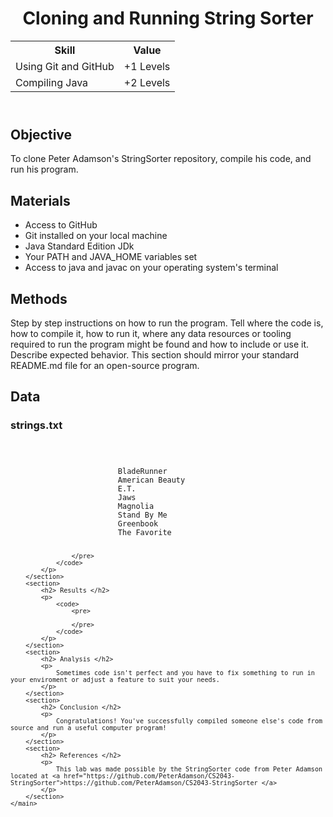 <!DOCTYPE html>
<html>
<head>
</head>
<body>
	<header>
		<h1> Cloning and Running String Sorter</h1>
		<table>
			<tr>
				<th><strong>Skill</strong></th>
				<th><strong>Value</strong></th>
			</tr>
			<tr>
				<td>Using Git and GitHub</td>
				<td>+1 Levels</td>
			</tr>
			<tr>
				<td>Compiling Java </td>
				<td>+2 Levels
		</table>
	</header>
	<main>
		<section>
			<h2> Objective </h2>
			<p>
				To clone Peter Adamson's StringSorter repository, compile his code, and run his program.
			</p>
		</section>
		<section>
			<h2> Materials </h2>
			<p>
				<ul>
					<li> Access to GitHub </li>
					<li> Git installed on your local machine </li>
					<li> Java Standard Edition JDk </li>
					<li> Your PATH and JAVA_HOME variables set </li>
					<li> Access to java and javac on your operating system's terminal </li>
				</ul>
			</p>	
		</section>
		<section>
			<h2> Methods </h2>
			<p>
				Step by step instructions on how to run the program. Tell where the code is, how to compile it, how to run it,  where any data resources or tooling required to run the program might be found and how to include or use it. Describe expected behavior. This section should mirror your standard README.md file for an open-source program.
			</p>
		</section>
		<section>
			<h2> Data </h2>
			<p>
				<h3> strings.txt </h3>
				<code>
					<pre>
						BladeRunner
						American Beauty
						E.T.
						Jaws
						Magnolia
						Stand By Me
						Greenbook
						The Favorite
						
					</pre>
				</code>
			</p>
		</section>
		<section>
			<h2> Results </h2>
			<p>
				<code>
					<pre>
			
					</pre>
				</code>
			</p>
		</section>
		<section>
			<h2> Analysis </h2>
			<p>
				Sometimes code isn't perfect and you have to fix something to run in your enviroment or adjust a feature to suit your needs.
			</p>
		</section>
		<section>
			<h2> Conclusion </h2>
			<p>
				Congratulations! You've successfully compiled someone else's code from source and run a useful computer program!
			</p>
		</section>
		<section>
			<h2> References </h2>
			<p>
				This lab was made possible by the StringSorter code from Peter Adamson located at <a href="https://github.com/PeterAdamson/CS2043-StringSorter">https://github.com/PeterAdamson/CS2043-StringSorter </a>
			</p>
		</section>
	</main>
</body>
</html>
